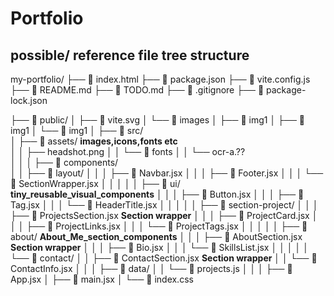# Portfolio

## possible/ reference file tree structure 
my-portfolio/
├── 📄 index.html
├── 📄 package.json
├── 📄 vite.config.js
├── 📄 README.md
├── 📄 TODO.md
├── 📄 .gitignore
├── 📄 package-lock.json

├── 📁 public/
│   ├── 📄 vite.svg
│   └── 📁 images
│       ├── 📄 img1
│       ├── 📄 img1
│       └── 📄 img1
│
├── 📁 src/                                       
│   ├── 📁 assets/           **images,icons,fonts etc**                         
│   │   ├── headshot.png
│   │   └── 📁 fonts
│   │       └── ocr-a.??         
│   │
│   ├── 📁 components/                                            
│   │   ├── 📁 layout/
│   │   │   ├── 📄 Navbar.jsx
│   │   │   ├── 📄 Footer.jsx
│   │   │   └── 📄 SectionWrapper.jsx
│   │   │
│   │   ├── 📁 ui/                        **tiny_reusable_visual_components**
│   │   │   ├── 📄 Button.jsx
│   │   │   ├── 📄 Tag.jsx
│   │   │   └── 📄 HeaderTitle.jsx
│   │   │
│   │   ├── 📁 section-project/
│   │   │   ├── 📄 ProjectsSection.jsx <!--done-->  **Section wrapper**
│   │   │   ├── 📄 ProjectCard.jsx <!--done--> 
│   │   │   ├── 📄 ProjectLinks.jsx <!--done-->
│   │   │   └── 📄 ProjectTags.jsx <!--done-->
│   │   │
│   │   ├── 📁 about/                     **About_Me_section_components**
│   │   │   ├── 📄 AboutSection.jsx       **Section wrapper**
│   │   │   ├── 📄 Bio.jsx
│   │   │   └── 📄 SkillsList.jsx
│   │   │
│   │   └── 📁 contact/
│   │       ├── 📄 ContactSection.jsx     **Section wrapper**
│   │       └── 📄 ContactInfo.jsx
│   │
│   ├── 📁 data/
│   │   └── 📄 projects.js
│   │
│   ├── 📄 App.jsx
│   ├── 📄 main.jsx
│   └── 📄 index.css

